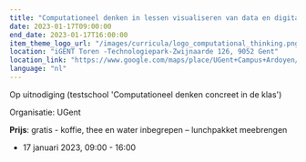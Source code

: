 ```yaml
---
title: "Computationeel denken in lessen visualiseren van data en digitale beelden (met Python)"
date: 2023-01-17T09:00:00
end_date: 2023-01-17T16:00:00
item_theme_logo_url: "/images/curricula/logo_computational_thinking.png"
location: "iGENT Toren -Technologiepark-Zwijnaarde 126, 9052 Gent"
location_link: "https://www.google.com/maps/place/UGent+Campus+Ardoyen/@51.012913,3.7057918,17z/data=!3m1!4b1!4m5!3m4!1s0x47c373be39a859d5:0xc08cb4a2a7706ed4!8m2!3d51.012913!4d3.7079805"
language: "nl"
---
```


Op uitnodiging (testschool 'Computationeel denken concreet in de klas')

Organisatie: UGent


**Prijs**: gratis  -  koffie, thee en water inbegrepen – lunchpakket meebrengen

- 17 januari 2023, 09:00 - 16:00
